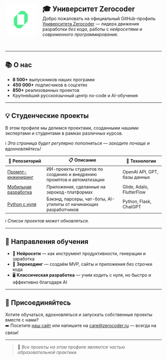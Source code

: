 <p>
  <img src="https://raw.githubusercontent.com/ZerocoderUniversity/ZerocoderUniversity/main/0qode_symbol_5.png" alt="Zerocoder Logo" width="100" style="float: left; margin-right: 20px;"/>
  <strong><span style="font-size: 1.6em;">🎓 Университет Zerocoder</span></strong><br/>
  Добро пожаловать на официальный GitHub-профиль <a href="https://zerocoder.ru/">Университета Zerocoder</a> — лидера движения разработки <em>без кода</em>, работы с <em>нейросетями</em> и <em>современного программирования</em>.
</p>
<br clear="all"/>

---

## 📚 О нас

- **8 500+** выпускников наших программ  
- **450 000+** подписчиков в соцсетях  
- **850+** реализованных проектов  
- Крупнейший русскоязычный центр no-code и AI-обучения  

---

## 💡 Студенческие проекты

В этом профиле мы делимся проектами, созданными нашими экспертами и студентами в рамках различных курсов. 

ℹ️ *Эта страница будет регулярно пополняться — заходите почаще и вдохновляйтесь!*

| 📁 Репозиторий | 📋 Описание | 🧩 Технологии |
|----------------|-------------|---------------|
| [Промпт-инжиниринг](https://github.com/ZerocoderUniversity/course-prompt-engineering) | ИИ-проекты студентов по созданию и внедрению промптов и автоматизации | OpenAI API, GPT, базы данных |
| [Мобильная разработка](https://github.com/ZerocoderUniversity/course-mobile-app-developer) | Приложения, сделанные на зерокод-платформах | Glide, Adalo, FlutterFlow |
| [Python с нуля](https://github.com/ZerocoderUniversity/course-python-from-scratch) | Бэкэнд, парсеры, чат-боты, AI-утилиты от начинающих разработчиков | Python, Flask, ChatGPT |

ℹ️ *Список проектов может обновляться.*

---

## 🧭 Направления обучения

- 🤖 **Нейросети** — как инструмент продуктивности, генерации и заработка  
- 🧱 **Зерокодинг** — создаём MVP, сайты и приложения без строчки кода  
- 🖥 **Классическая разработка** — учим кодить с нуля, но быстро и эффективно благодаря AI

---

## 🤝 Присоединяйтесь

Хотите обучаться, вдохновляться и запускать собственные проекты вместе с нами?  
➡️ Посетите [наш сайт](https://zerocoder.ru/) или напишите на care@zerocoder.ru — всегда на связи!

---

> 🧠 *Все проекты на этом профиле являются частью образовательной практики.*
